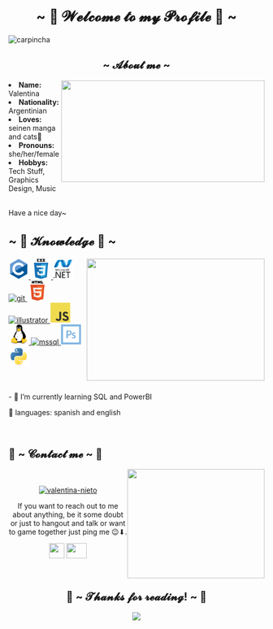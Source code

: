 <!DOCTYPE html>
<body>
<h1 align="center">~ 💖 𝓦𝓮𝓵𝓬𝓸𝓶𝓮 𝓽𝓸 𝓶𝔂 𝓟𝓻𝓸𝓯𝓲𝓵𝓮 💖 ~</h1>
<p align="left"> <img src="https://komarev.com/ghpvc/?username=carpincha&label=Profile%20views&color=0e75b6&style=flat" alt="carpincha" /> </p>
<div>
    <h2 align="center">  ~ 𝓐𝓫𝓸𝓾𝓽 𝓶𝓮 ~  </h2>
    <img align="right" src="https://i.pinimg.com/originals/33/38/92/33389288179d89373a8a43ad48d9469b.gif" width="400" height="200" align="right">
    <li>
        <b>Name:</b> Valentina</li>
    <li>
        <b>Nationality:</b> Argentinian
    </li>
    <li>
        <b>Loves:</b> seinen manga and cats💞
    </li>
    <li>
        <b>Pronouns:</b> she/her/female
    </li>
    <li>
        <b>Hobbys:</b> Tech Stuff, Graphics Design, Music
    </li>
    <br>
    <p>     Have a nice day~<br>
    </p>
</div>
<div>
    <h2 align="left" style="font-size: 24px">                  ~ 📇 𝓚𝓷𝓸𝔀𝓵𝓮𝓭𝓰𝓮 📇 ~</h2>
    <p>
        <img src="https://64.media.tumblr.com/5e10467bab864c7ec81bad8e82e43ca2/db1b7ec2381e9388-db/s1280x1920/b3718a157e17845d1eb1a4301acab3735a7b6913.gifv" width="350" height="240" align="right">
</div>
<div>
    <p align="left"> <a href="https://www.cprogramming.com/" target="_blank" rel="noreferrer"> <img src="https://raw.githubusercontent.com/devicons/devicon/master/icons/c/c-original.svg" alt="c" width="40" height="40"/> </a> <a href="https://www.w3schools.com/css/" target="_blank" rel="noreferrer"> <img src="https://raw.githubusercontent.com/devicons/devicon/master/icons/css3/css3-original-wordmark.svg" alt="css3" width="40" height="40"/> </a> <a href="https://dotnet.microsoft.com/" target="_blank" rel="noreferrer"> <img src="https://raw.githubusercontent.com/devicons/devicon/master/icons/dot-net/dot-net-original-wordmark.svg" alt="dotnet" width="40" height="40"/> </a> <a href="https://git-scm.com/" target="_blank" rel="noreferrer"> <img src="https://www.vectorlogo.zone/logos/git-scm/git-scm-icon.svg" alt="git" width="40" height="40"/> </a> <a href="https://www.w3.org/html/" target="_blank" rel="noreferrer"> <img src="https://raw.githubusercontent.com/devicons/devicon/master/icons/html5/html5-original-wordmark.svg" alt="html5" width="40" height="40"/> </a> <a href="https://www.adobe.com/in/products/illustrator.html" target="_blank" rel="noreferrer"> <img src="https://www.vectorlogo.zone/logos/adobe_illustrator/adobe_illustrator-icon.svg" alt="illustrator" width="40" height="40"/> </a> <a href="https://developer.mozilla.org/en-US/docs/Web/JavaScript" target="_blank" rel="noreferrer"> <img src="https://raw.githubusercontent.com/devicons/devicon/master/icons/javascript/javascript-original.svg" alt="javascript" width="40" height="40"/> </a> <a href="https://www.linux.org/" target="_blank" rel="noreferrer"> <img src="https://raw.githubusercontent.com/devicons/devicon/master/icons/linux/linux-original.svg" alt="linux" width="40" height="40"/> </a> <a href="https://www.microsoft.com/en-us/sql-server" target="_blank" rel="noreferrer"> <img src="https://www.svgrepo.com/show/303229/microsoft-sql-server-logo.svg" alt="mssql" width="40" height="40"/> </a> <a href="https://www.photoshop.com/en" target="_blank" rel="noreferrer"> <img src="https://raw.githubusercontent.com/devicons/devicon/master/icons/photoshop/photoshop-line.svg" alt="photoshop" width="40" height="40"/> </a> <a href="https://www.python.org" target="_blank" rel="noreferrer"> <img src="https://raw.githubusercontent.com/devicons/devicon/master/icons/python/python-original.svg" alt="python" width="40" height="40"/> </a> </p> <br><br>
        - 🌱 I’m currently learning SQL and PowerBI
    <p> 🦆 languages: spanish and english </p>
    </p>
    <br>
    <h2>                   📝 ~ 𝓒𝓸𝓷𝓽𝓪𝓬𝓽 𝓶𝓮 ~ 📝</h2>
    <img src="https://i.pinimg.com/originals/7c/04/09/7c0409d41423f1fafc0abe74c179a3e5.gif" align="right" width="270px" height="215px">
    <br>
    <p align="center"><a href="https://linkedin.com/in/valentina-nieto" target="blank"><img align="center" src="https://raw.githubusercontent.com/rahuldkjain/github-profile-readme-generator/master/src/images/icons/Social/linked-in-alt.svg" alt="valentina-nieto" height="30" width="30" /></a></p>
    <p align="center">If you want to reach out to me about anything, be it some doubt or just to hangout and talk or want to game together just ping me 😉⬇. </p>
    <p align="center"><a href="https://steamcommunity.com/id/nobodynobodynobodynobodynobody/" target="_blank"><img src="https://upload.wikimedia.org/wikipedia/commons/thumb/8/83/Steam_icon_logo.svg/480px-Steam_icon_logo.svg.png" height="30" width="30"/></a> <a href="https://discord.gg/H2r4H4gw" target="_blank"><img src="https://raw.githubusercontent.com/rahuldkjain/github-profile-readme-generator/master/src/images/icons/Social/discord.svg" height="30" width="40"/></a></p>
   
    
</div>
<br>

<div>
        <h2 align="center">💖 ~ 𝓣𝓱𝓪𝓷𝓴𝓼 𝓯𝓸𝓻 𝓻𝓮𝓪𝓭𝓲𝓷𝓰! ~ 💖</h2>
    <div align="center">
    <img src="https://64.media.tumblr.com/9cf7bf9f99a19a993f7ec67cfc4acc8d/e36de22e16b6245d-85/s640x960/6728179a37565f7d8920a67ddd97ce32b63aa577.gifv" >
    
      
        
</div>
</div>
</body>

